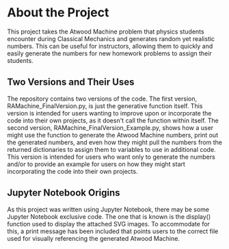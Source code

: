 # About the Project
This project takes the Atwood Machine problem that physics students encounter during Classical Mechanics and generates random yet realistic numbers. This can be useful for instructors, allowing them to quickly and easily generate the numbers for new homework problems to assign their students.
## Two Versions and Their Uses
The repository contains two versions of the code. The first version, RAMachine_FinalVersion.py, is just the generative function itself. This version is intended for users wanting to improve upon or incorporate the code into their own projects, as it doesn't call the function within itself. The second version, RAMachine_FinalVersion_Example.py, shows how a user might use the function to generate the Atwood Machine numbers, print out the generated numbers, and even how they might pull the numbers from the returned dictionaries to assign them to variables to use in additional code. This version is intended for users who want only to generate the numbers and/or to provide an example for users on how they might start incorporating the code into their own projects.
## Jupyter Notebook Origins
As this project was written using Jupyter Notebook, there may be some Jupyter Notebook exclusive code. The one that is known is the display() function used to display the attached SVG images. To accommodate for this, a print message has been included that points users to the correct file used for visually referencing the generated Atwood Machine.
